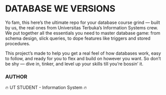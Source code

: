 # DATABASE WE VERSIONS
Yo fam, this here’s the ultimate repo for your database course grind — built by us, the real ones from Universitas Terbuka’s Information Systems crew. We put together all the essentials you need to master database game: from schema design, slick queries, to dope features like triggers and stored procedures.

This project’s made to help you get a real feel of how databases work, easy to follow, and ready for you to flex and build on however you want. So don’t be shy — dive in, tinker, and level up your skills till you’re bossin’ it.

### AUTHOR

🔥 UT STUDENT - Information System 🔥
